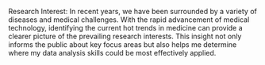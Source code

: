 Research Interest: 
In recent years, we have been surrounded by a variety of diseases and medical
challenges. With the rapid advancement of medical technology, identifying the current
hot trends in medicine can provide a clearer picture of the prevailing research interests.
This insight not only informs the public about key focus areas but also helps me
determine where my data analysis skills could be most effectively applied.
